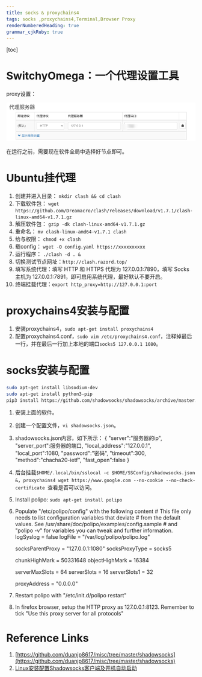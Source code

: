 ```yaml
---
title: socks & proxychains4 
tags: socks ,proxychains4,Terminal,Browser Proxy
renderNumberedHeading: true
grammar_cjkRuby: true
---
```

[toc]
# SwitchyOmega：一个代理设置工具
proxy设置：

![代理端口查看软件](./images/1642933344212.png)

在运行之前，需要现在软件全局中选择好节点即可。

# Ubuntu挂代理
1. 创建并进入目录： `mkdir clash && cd clash`
2. 下载软件包： `wget https://github.com/Dreamacro/clash/releases/download/v1.7.1/clash-linux-amd64-v1.7.1.gz`
3. 解压软件包： `gzip -dk clash-linux-amd64-v1.7.1.gz`
4. 重命名： `mv clash-linux-amd64-v1.7.1 clash`
5. 给与权限： `chmod +x clash`
6. 载config： `wget -O config.yaml https://xxxxxxxxxx`
7. 运行程序： `./clash -d . &`
8. 切换测试节点网址：`http://clash.razord.top/`
9. 填写系统代理：填写 HTTP 和 HTTPS 代理为 127.0.0.1:7890，填写 Socks 主机为 127.0.0.1:7891，即可启用系统代理，最好默认不要开启。
10. 终端挂载代理：`export http_proxy=http://127.0.0.1:port`
# proxychains4安装与配置
1. 安装proxychains4，`sudo apt-get install proxychains4`
2. 配置proxychains4.conf，`sudo vim /etc/proxychains4.conf`，注释掉最后一行，并在最后一行加上本地的端口`socks5 127.0.0.1 1080`。
# socks安装与配置
``` bash
sudo apt-get install libsodium-dev
sudo apt-get install python3-pip
pip3 install https://github.com/shadowsocks/shadowsocks/archive/master.zip -U
```
1. 安装上面的软件。
2. 创建一个配置文件，`vi shadowsocks.json`。
3. shadowsocks.json内容，如下所示：
	{
    "server":"服务器的ip",
    "server_port":服务器的端口,
    "local_address":"127.0.0.1",
    "local_port":1080,
    "password":"密码",
    "timeout":300,
    "method":"chacha20-ietf",
    "fast_open":false
	}
4. 后台挂载`$HOME/.local/bin/sslocal -c $HOME/SSConfig/shadowsocks.json &`，`proxychains4 wget https://www.google.com --no-cookie --no-check-certificate `查看是否可以访问。
 
5.  Install polipo: `sudo apt-get install polipo`
6.  Populate "/etc/polipo/config" with the following content
	\# This file only needs to list configuration variables that deviate
	\# from the default values. See /usr/share/doc/polipo/examples/config.sample
	\# and "polipo -v" for variables you can tweak and further information.
	logSyslog = false
	logFile = "/var/log/polipo/polipo.log"

	socksParentProxy = "127.0.0.1:1080"
	socksProxyType = socks5

	chunkHighMark = 50331648
	objectHighMark = 16384

	serverMaxSlots = 64
	serverSlots = 16
	serverSlots1 = 32

	proxyAddress = "0.0.0.0"
	
 7. Restart polipo with "/etc/init.d/polipo restart"
 
 8. In firefox browser, setup the HTTP proxy as 127.0.0.1:8123. Remember to tick "Use this proxy server for all protocols" 

# Reference Links
1. [https://github.com/duanjp8617/misc/tree/master/shadowsocks](https://github.com/duanjp8617/misc/tree/master/shadowsocks)
2. [Linux安装配置Shadowsocks客户端及开机自动启动](https://blog.huihut.com/2017/08/25/LinuxInstallConfigShadowsocksClient/)
 